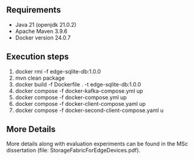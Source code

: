 ## Requirements  

- Java 21 (openjdk 21.0.2)
- Apache Maven 3.9.6
- Docker version 24.0.7

## Execution steps

1) docker rmi -f edge-sqlite-db:1.0.0
2) mvn clean package
3) docker build -f Dockerfile . -t edge-sqlite-db:1.0.0
4) docker compose -f docker-kafka-compose.yml up
5) docker compose -f docker-compose.yml up
6) docker compose -f docker-client-compose.yaml up
7) docker compose -f docker-second-client-compose.yaml u

## More Details 

Μore details along with evaluation experiments can be found in the MSc dissertation (file: StorageFabricForEdgeDevices.pdf).
